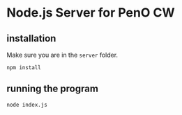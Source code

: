 # Node.js Server for PenO CW

## installation

Make sure you are in the `server` folder.

`npm install`

## running the program

`node index.js`
